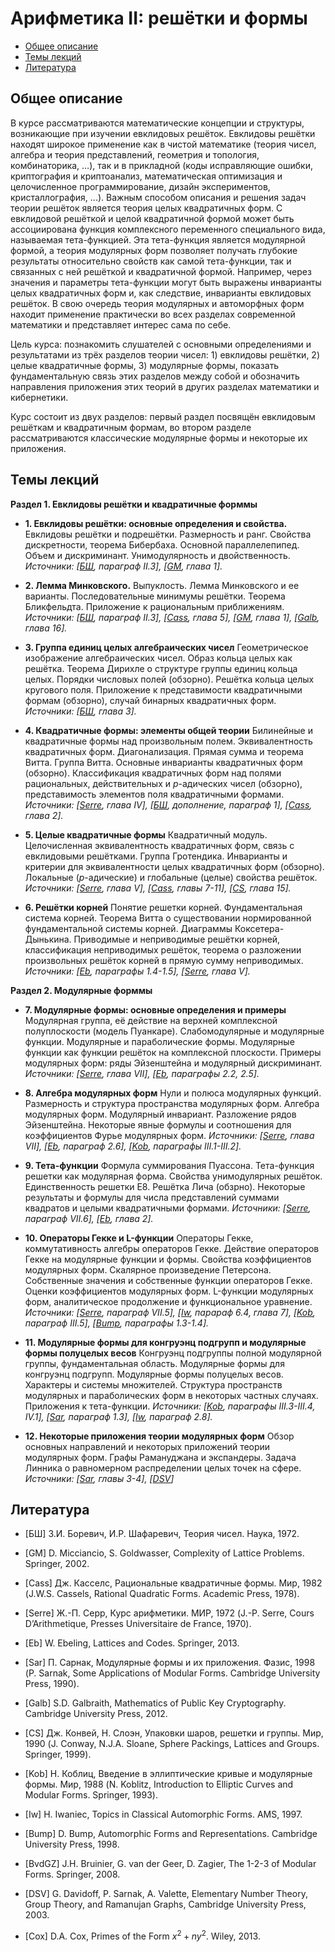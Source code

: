 # Арифметика II: решётки и формы

* [Общее описание](#общее-описание)
* [Темы лекций](#темы-лекций)
* [Литература](#литература)

## Общее описание

В курсе рассматриваются математические концепции и структуры, возникающие при изучении евклидовых решёток. Евклидовы решётки находят широкое применение как в чистой математике (теория чисел, алгебра и теория представлений, геометрия и топология, комбинаторика, …), так и в прикладной (коды исправляющие ошибки, криптография и криптоанализ, математическая оптимизация и целочисленное программирование, дизайн экспериментов, кристаллография, ...). Важным способом описания и решения задач теории решёток является теория целых квадратичных форм. С евклидовой решёткой и целой квадратичной формой может быть ассоциирована функция комплексного переменного специального вида, называемая тета-функцией. Эта тета-функция является модулярной формой, а теория модулярных форм позволяет получать глубокие результаты относительно свойств как самой тета-функции, так и связанных с ней решёткой и квадратичной формой. Например, через значения и параметры тета-функции могут быть выражены инварианты целых квадратичных форм и, как следствие, инварианты евклидовых решёток. В свою очередь теория модулярных и автоморфных форм находит применение практически во всех разделах современной математики и представляет интерес сама по себе.

Цель курса: познакомить слушателей с основными определениями и результатами из трёх разделов теории чисел: 1) евклидовы решётки, 2) целые квадратичные формы, 3) модулярные формы, показать фундаментальную связь этих разделов между собой и обозначить направления приложения этих теорий в других разделах математики и кибернетики.

Курс состоит из двух разделов: первый раздел посвящён евклидовым решёткам и квадратичным формам, во втором разделе рассматриваются классические модулярные формы и некоторые их приложения.

## Темы лекций

**Раздел 1. Евклидовы решётки и квадратичные форммы** 

* **1. Евклидовы решётки: основные определения и свойства.** 
Евклидовы решётки и подрешётки. Размерность и ранг. Свойства дискретности, теорема Бибербаха. Основной параллелепипед. Объем и дискриминант. Унимодулярность и двойственность.
*Источники: [[БШ](#BSh), параграф II.3], [[GM](#GM), глава 1].*

* **2. Лемма Минковского.**
Выпуклость. Лемма Минковского и ее варианты. Последовательные минимумы решётки. Теорема Бликфельдта. Приложение к рациональным приближениям.
*Источники: [[БШ](#BSh), параграф II.3], [[Cass](#Cass), глава 5], [[GM](#GM), глава 1], [[Galb](#Galb), глава 16].*

* **3. Группа единиц целых алгебраических чисел**
Геометрическое изображение алгебраических чисел. Образ кольца целых как решётка. Теорема Дирихле о структуре группы единиц кольца целых. Порядки числовых полей (обзорно). Решётка кольца целых кругового поля. Приложение к представимости квадратичными формам (обзорно), случай бинарных квадратичных форм.
*Источники: [[БШ](#BSh), глава 3].*

* **4. Квадратичные формы: элементы общей теории**
Билинейные и квадратичные формы над произвольным полем. Эквивалентность квадратичных форм. Диагонализация. Прямая сумма и теорема Витта. Группа Витта. Основные инварианты квадратичных форм (обзорно). Классификация квадратичных форм над полями рациональных, действительных и $p$-адических чисел (обзорно), представимость элементов поля квадратичными формами.
*Источники: [[Serre](#Serre), глава IV], [[БШ](#BSh), дополнение, параграф 1], [[Cass](#Cass), глава 2].*

* **5. Целые квадратичные формы**
Квадратичный модуль. Целочисленная эквивалентность квадратичных форм, связь с евклидовыми решётками. Группа Гротендика. Инварианты и критерии для эквивалентности целых квадратичных форм (обзорно). Локальные ($p$-адические) и глобальные (целые) свойства решёток. 
*Источники: [[Serre](#Serre), глава V], [[Cass](#Cass), главы 7-11], [[CS](#CS), глава 15].*

* **6. Решётки корней**
Понятие решетки корней. Фундаментальная система корней. Теорема Витта о существовании нормированной  фундаментальной системы корней. Диаграммы Коксетера-Дынькина. Приводимые и неприводимые решётки корней, классификация неприводимых решёток, теорема о разложении произвольных решёток корней в прямую сумму неприводимых.
*Источники: [[Eb](#Eb), параграфы 1.4-1.5], [[Serre](#Serre), глава V].*

**Раздел 2. Модулярные форммы** 

* **7. Модулярные формы: основные определения и примеры**
Модулярная группа, её действие на верхней комплексной полуплоскости (модель Пуанкаре). Слабомодулярные и модулярные функции. Модулярные и параболические формы. Модулярные функции как функции решёток на комплексной плоскости. Примеры модулярных форм: ряды Эйзенштейна и модулярный дискриминант. 
*Источники: [[Serre](#Serre), глава VII], [[Eb](#Eb), параграфы 2.2, 2.5].*

* **8. Алгебра модулярных форм**
Нули и полюса модулярных функций. Размерность и структура пространства модулярных форм. Алгебра модулярных форм. Модулярный инвариант. Разложение рядов Эйзенштейна. Некоторые явные формулы и соотношения для коэффициентов Фурье модулярных форм.
*Источники: [[Serre](#Serre), глава VII], [[Eb](#Eb), параграф 2.6], [[Kob](#Kob), параграфы III.1-III.2].*

* **9. Тета-функции**
Формула суммирования Пуассона. Тета-функция решетки как модулярная форма. Свойства унимодулярных решёток. Единственность решетки E8. Решётка Лича (обзрно). Некоторые результаты и формулы для числа представлений суммами квадратов и целыми квадратичными формами.
*Источники: [[Serre](#Serre), параграф VII.6], [[Eb](#Eb), глава 2].*

* **10. Операторы Гекке и L-функции**
Операторы Гекке, коммутативность алгебры операторов Гекке. Действие операторов Гекке на модулярные функции и формы. Свойства коэффициентов модулярных форм. Скалярное произведение Петерсона. Собственные значения и собственные функции операторов Гекке. Оценки коэффициентов модулярных форм. L-функции модулярных форм, аналитическое продолжение и функциональное уравнение.
*Источники: [[Serre](#Serre), параграф VII.5], [[Iw](#Iw), парараф 6.4, глава 7], [[Kob](#Kob), параграф III.5], [[Bump](#Bump), параграфы 1.3-1.4].*

* **11. Модулярные формы для конгруэнц подгрупп и модулярные формы полуцелых весов**
Конгруэнц подгруппы полной модулярной группы, фундаментальная область. Модулярные формы для конгруэнц подгрупп. Модулярные формы полуцелых весов. Характеры и системы множителей. Структура пространств модулярных и параболических форм в некоторых частных случаях. Приложения к тета-функции.
*Источники: [[Kob](#Kob), параграфы III.3-III.4, IV.1], [[Sar](#Sar), параграф 1.3], [[Iw](#Iw), параграф 2.8].*

* **12. Некоторые приложения теории модулярных форм**
Обзор основных направлений и некоторых приложений теории модулярных форм. Графы Рамануджана и экспандеры. Задача Линника о равномерном распределении целых точек на сфере.
*Источники: [[Sar](#Sar), главы 3-4], [[DSV](#DSV)]*

## Литература

<a name="BSh"></a>
* [БШ] З.И. Боревич, И.Р. Шафаревич, Теория чисел. Наука, 1972.

<a name="GM"></a>
* [GM] D. Micciancio, S. Goldwasser, Complexity of Lattice Problems. Springer, 2002.

<a name="Cass"></a>
* [Cass] Дж. Касселс, Рациональные квадратичные формы. Мир, 1982 (J.W.S. Cassels, Rational Quadratic Forms. Academic Press, 1978).

<a name="Serre"></a>
* [Serre] Ж.-П. Серр, Курс арифметики. МИР, 1972 (J.-P. Serre, Cours D’Arithmetique, Presses Universitaire de France, 1970).

<a name="Eb"></a>
* [Eb] W. Ebeling, Lattices and Codes. Springer, 2013.

<a name="Sar"></a>
* [Sar] П. Сарнак, Модулярные формы и их приложения. Фазис, 1998 (P. Sarnak, Some Applications of Modular Forms. Cambridge University Press, 1990).

<a name="Galb"></a>
* [Galb] S.D. Galbraith, Mathematics of Public Key Cryptography. Cambridge University Press, 2012.

<a name="CS"></a>
* [CS] Дж. Конвей, Н. Слоэн, Упаковки шаров, решетки и группы. Мир, 1990 (J. Conway, N.J.A. Sloane, Sphere Packings, Lattices and Groups. Springer, 1999).

<a name="Kob"></a>
* [Kob] Н. Коблиц, Введение в эллиптические кривые и модулярные формы. Мир, 1988 (N. Koblitz, Introduction to Elliptic Curves and Modular Forms. Springer, 1993).

<a name="Iw"></a>
* [Iw] H. Iwaniec, Topics in Classical Automorphic Forms. AMS, 1997.

<a name="Bump"></a>
* [Bump] D. Bump, Automorphic Forms and Representations. Cambridge University Press, 1998.

<a name="BvdGZ"></a>
* [BvdGZ] J.H. Bruinier, G. van der Geer, D. Zagier, The 1-2-3 of Modular Forms. Springer, 2008.

<a name="DSV"></a>
* [DSV] G. Davidoff, P. Sarnak, A. Valette, Elementary Number Theory, Group Theory, and Ramanujan Graphs, Cambridge University Press, 2003.

<a name="Cox"></a>
* [Cox] D.A. Cox, Primes of the Form $x^2+ny^2$. Wiley, 2013.














